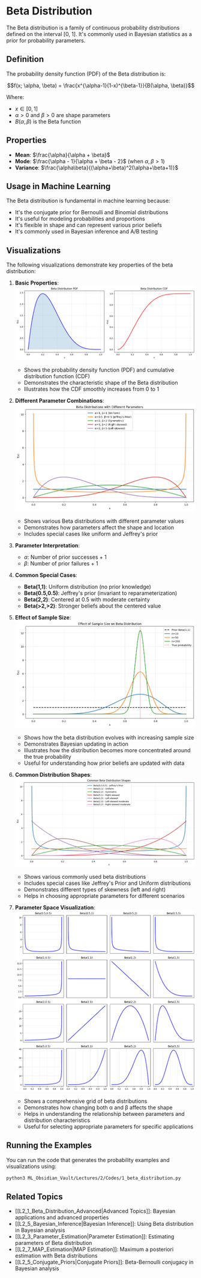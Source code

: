 # Beta Distribution

The Beta distribution is a family of continuous probability distributions defined on the interval [0, 1]. It's commonly used in Bayesian statistics as a prior for probability parameters.

## Definition

The probability density function (PDF) of the Beta distribution is:

$$f(x; \alpha, \beta) = \frac{x^{\alpha-1}(1-x)^{\beta-1}}{B(\alpha, \beta)}$$

Where:
- $x \in [0,1]$
- $\alpha > 0$ and $\beta > 0$ are shape parameters
- $B(\alpha, \beta)$ is the Beta function

## Properties

- **Mean**: $\frac{\alpha}{\alpha + \beta}$
- **Mode**: $\frac{\alpha - 1}{\alpha + \beta - 2}$ (when $\alpha, \beta > 1$)
- **Variance**: $\frac{\alpha\beta}{(\alpha+\beta)^2(\alpha+\beta+1)}$

## Usage in Machine Learning

The Beta distribution is fundamental in machine learning because:
- It's the conjugate prior for Bernoulli and Binomial distributions
- It's useful for modeling probabilities and proportions
- It's flexible in shape and can represent various prior beliefs
- It's commonly used in Bayesian inference and A/B testing

## Visualizations

The following visualizations demonstrate key properties of the beta distribution:

1. **Basic Properties**:
   ![Basic Properties](../Images/beta_distribution_basic.png)
   - Shows the probability density function (PDF) and cumulative distribution function (CDF)
   - Demonstrates the characteristic shape of the Beta distribution
   - Illustrates how the CDF smoothly increases from 0 to 1

2. **Different Parameter Combinations**:
   ![Parameter Combinations](../Images/beta_distribution_parameters.png)
   - Shows various Beta distributions with different parameter values
   - Demonstrates how parameters affect the shape and location
   - Includes special cases like uniform and Jeffrey's prior

3. **Parameter Interpretation**:
   - $\alpha$: Number of prior successes + 1
   - $\beta$: Number of prior failures + 1

4. **Common Special Cases**:
   - **Beta(1,1)**: Uniform distribution (no prior knowledge)
   - **Beta(0.5,0.5)**: Jeffrey's prior (invariant to reparameterization)
   - **Beta(2,2)**: Centered at 0.5 with moderate certainty
   - **Beta(>2,>2)**: Stronger beliefs about the centered value

5. **Effect of Sample Size**:
   ![Sample Size Effect](../Images/beta_sample_size_effect.png)
   - Shows how the beta distribution evolves with increasing sample size
   - Demonstrates Bayesian updating in action
   - Illustrates how the distribution becomes more concentrated around the true probability
   - Useful for understanding how prior beliefs are updated with data

6. **Common Distribution Shapes**:
   ![Common Shapes](../Images/beta_common_shapes.png)
   - Shows various commonly used beta distributions
   - Includes special cases like Jeffrey's Prior and Uniform distributions
   - Demonstrates different types of skewness (left and right)
   - Helps in choosing appropriate parameters for different scenarios

7. **Parameter Space Visualization**:
   ![Parameter Space](../Images/beta_parameter_space.png)
   - Shows a comprehensive grid of beta distributions
   - Demonstrates how changing both α and β affects the shape
   - Helps in understanding the relationship between parameters and distribution characteristics
   - Useful for selecting appropriate parameters for specific applications

## Running the Examples

You can run the code that generates the probability examples and visualizations using:

```bash
python3 ML_Obsidian_Vault/Lectures/2/Codes/1_beta_distribution.py
```

## Related Topics

- [[L2_1_Beta_Distribution_Advanced|Advanced Topics]]: Bayesian applications and advanced properties
- [[L2_5_Bayesian_Inference|Bayesian Inference]]: Using Beta distribution in Bayesian analysis
- [[L2_3_Parameter_Estimation|Parameter Estimation]]: Estimating parameters of Beta distribution
- [[L2_7_MAP_Estimation|MAP Estimation]]: Maximum a posteriori estimation with Beta distributions
- [[L2_5_Conjugate_Priors|Conjugate Priors]]: Beta-Bernoulli conjugacy in Bayesian analysis 